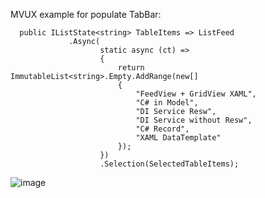 
MVUX example for populate TabBar:
```
  public IListState<string> TableItems => ListFeed
             .Async(
                    static async (ct) =>
                    {
                        return ImmutableList<string>.Empty.AddRange(new[]
                        {
                            "FeedView + GridView XAML",
                            "C# in Model",
                            "DI Service Resw",
                            "DI Service without Resw",
                            "C# Record",
                            "XAML DataTemplate"
                        });
                    })
                    .Selection(SelectedTableItems);
```
![image](https://github.com/user-attachments/assets/62055c26-5ef9-42a5-9349-528573ddddaf)
